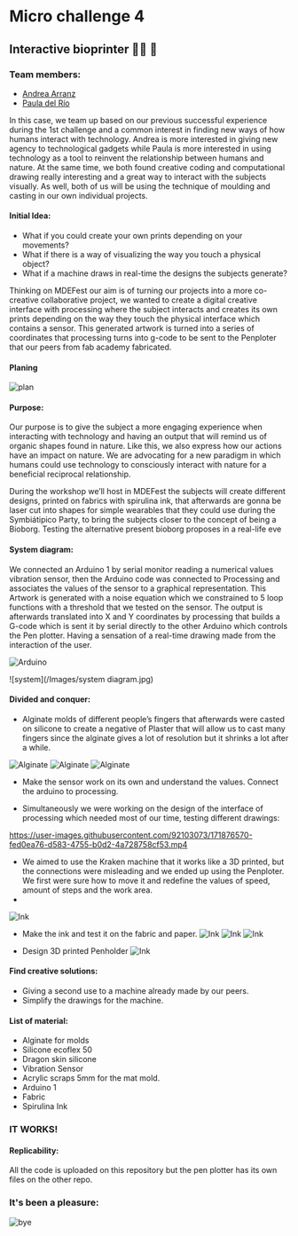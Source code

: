 # Micro challenge 4

## Interactive bioprinter ✍🏼 🌱

### Team members: 
- [Andrea Arranz](https://andrea-arranz.github.io/website/)
- [Paula del Río](https://paula-delrio-arteaga.github.io/mdef/index.html)


In this case, we team up based on our previous successful experience during the 1st challenge and a common interest in finding new ways of how humans interact with technology. Andrea is more interested in giving new agency to technological gadgets while Paula is more interested in using technology as a tool to reinvent the relationship between humans and nature. At the same time, we both found creative coding and computational drawing really interesting and a great way to interact with the subjects visually. As well, both of us will be using the technique of moulding and casting in our own individual projects. 


#### Initial Idea:

- What if you could create your own prints depending on your movements? 
- What if there is a way of visualizing the way you touch a physical object?
- What if a machine draws in real-time the designs the subjects generate?

Thinking on MDEFest our aim is of turning our projects into a more co-creative collaborative project, we wanted to create a digital creative interface with processing where the subject interacts and creates its own prints depending on the way they touch the physical interface which contains a sensor. This generated artwork is turned into a series of coordinates that processing turns into g-code to be sent to the Penploter that our peers from fab academy fabricated.

#### Planing

![plan](/Images/planing.jpeg)


#### Purpose:
Our purpose is to give the subject a more engaging experience when interacting with technology and having an output that will remind us of organic shapes found in nature. Like this, we also express how our actions have an impact on nature. We are advocating for a new paradigm in which humans could use technology to consciously interact with nature for a beneficial reciprocal relationship. 

During the workshop we’ll host in MDEFest the subjects will create different designs, printed on fabrics with spirulina ink, that afterwards are gonna be laser cut into shapes for simple wearables that they could use during the Symbiátipico Party, to bring the subjects closer to the concept of being a Bioborg. Testing the alternative present bioborg proposes in a real-life eve


#### System diagram:

We connected an Arduino 1 by serial monitor reading a numerical values vibration sensor, then the Arduino code was connected to Processing and associates the values of the sensor to a graphical representation. This Artwork is generated with a noise equation which we constrained to 5 loop functions with a threshold that we tested on the sensor. The output is afterwards translated into X and Y coordinates by processing that builds a G-code which is sent it by serial directly to the other Arduino which controls the Pen plotter. Having a sensation of a real-time drawing made from the interaction of the user.

![Arduino](/Images/arduino-sensor.jpg)

![system](/Images/system diagram.jpg)

#### Divided and conquer:

- Alginate molds of different people’s fingers that afterwards were casted on silicone to create a negative of Plaster that will allow us to cast many fingers since the alginate gives a lot of resolution but it shrinks a lot after a while. 

![Alginate](/Images/alginate-mixing.JPG)
![Alginate](/Images/alginate-mold.JPG)
![Alginate](/Images/alginate-mold-2.JPG)

- Make the sensor work on its own and understand the values. Connect the arduino to processing.

- Simultaneously we were working on the design of the interface of processing which needed most of our time, testing different drawings: 



https://user-images.githubusercontent.com/92103073/171876570-fed0ea76-d583-4755-b0d2-4a728758cf53.mp4



- We aimed to use the Kraken machine that it works like a 3D printed, but the connections were misleading and we ended up using the Penploter. We first were sure how to move it and redefine the values of speed, amount of steps and the work area.
- 
![Ink](/Images/kraken.JPG)

- Make the ink and test it on the fabric and paper. 
![Ink](/Images/ink-making.JPG)
![Ink](/Images/inki-loading.JPG)
![Ink](/Images/ink-fabric.JPG)

- Design 3D printed Penholder
![Ink](/Images/3d-holder.jpg)




#### Find creative solutions: 

- Giving a second use to a machine already made by our peers. 
- Simplify the drawings for the machine. 


#### List of material: 
- Alginate for molds
- Silicone ecoflex 50
- Dragon skin silicone
- Vibration Sensor 
- Acrylic scraps 5mm for the mat mold.
- Arduino 1 
- Fabric
- Spirulina Ink

### IT WORKS! 



#### Replicability: 

All the code is uploaded on this repository but the pen plotter has its own files on the other repo. 


### It's been a pleasure: 

![bye](/Images/goodbye.gif)
